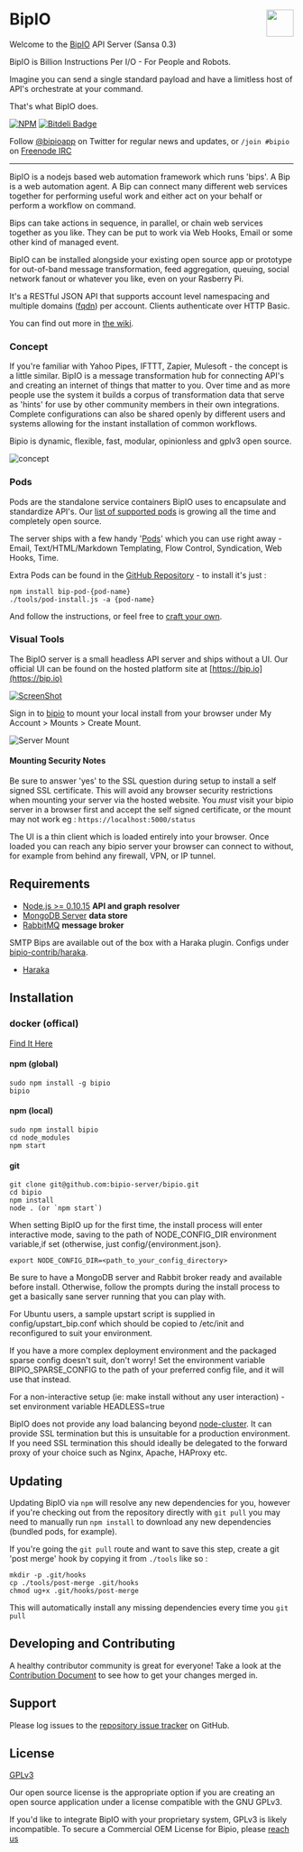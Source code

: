 BipIO <a href="https://bip.io"><img align="right" width="48" src="https://2.gravatar.com/avatar/b4063abdf67036bdff26845fe2adcf69?d=https%3A%2F%2Fidenticons.github.com%2F7bad9441c4612b497d9d071c244f21cc.png&r=x&s=140" style="float:right"/></a>
=========

Welcome to the [BipIO](https://bip.io) API Server (Sansa 0.3)

BipIO is Billion Instructions Per I/O - For People and Robots.  

Imagine you can send a single standard payload and have a limitless host of API's orchestrate at your command.  

That's what BipIO does.

[![NPM](https://nodei.co/npm/bipio.png?downloads=true)](https://nodei.co/npm/bipio/)
[![Bitdeli Badge](https://d2weczhvl823v0.cloudfront.net/bipio-server/bipio/trend.png)](https://bitdeli.com/free "Bitdeli Badge")

Follow <a href="https://twitter.com/bipioapp" class="twitter-follow-button" data-show-count="false">@bipioapp</a> on Twitter for regular news and updates, or `/join #bipio` on [Freenode IRC](https://freenode.net)

----

BipIO is a nodejs based web automation framework which runs 'bips'. A Bip is a web automation agent.  A Bip can connect many different web services together for performing useful work and either act on your behalf or perform a workflow on command. 

Bips can take actions in sequence, in parallel, or chain web services together  as you like. They can be put to work via Web Hooks, Email or some other kind of managed event.

BipIO can be installed alongside your existing open source app or prototype for out-of-band message transformation, feed aggregation, queuing, social network fanout or whatever you like, even on your Rasberry Pi.

It's a RESTful JSON API that supports account level namespacing and multiple domains ([fqdn](http://en.wikipedia.org/wiki/Fully_qualified_domain_name)) per account.  Clients authenticate over HTTP Basic.

You can find out more in [the wiki](https://github.com/bipio-server/bipio/wiki).

### Concept

If you're familiar with Yahoo Pipes, IFTTT, Zapier, Mulesoft - the concept is a little similar.   BipIO is a message transformation hub for connecting API's and creating an internet of things that matter to you.  Over time and as more people use the system it builds a corpus of transformation data that serve as 'hints' for use by other community members in their own integrations.  Complete configurations can also be shared openly by different users and systems allowing for the instant installation of common workflows.

Bipio is dynamic, flexible, fast, modular, opinionless and gplv3 open source.

![concept](https://bip.io/static/img/docs/bip_concept.png)

### Pods

Pods are the standalone service containers BipIO uses to encapsulate and standardize API's.  Our [list of supported pods](https://github.com/bipio-server/bipio/wiki/Pod-List) is growing all the time and completely open source.

The server ships with a few handy '[Pods](https://github.com/bipio-server/bipio/wiki/Pods)' which you can use right away - Email, Text/HTML/Markdown Templating, Flow Control, Syndication, Web Hooks, Time.  

Extra Pods can be found in the [GitHub Repository](https://github.com/bipio-server/bipio) - to install it's just :

    npm install bip-pod-{pod-name}
    ./tools/pod-install.js -a {pod-name}
  
And follow the instructions, or feel free to [craft your own](https://github.com/bipio-server/bipio/wiki/Creating-Pods).

### Visual Tools

The BipIO server is a small headless API server and ships without a UI.  Our official UI can be found on the hosted platform site at [https://bip.io](https://bip.io)

[![ScreenShot](https://i.vimeocdn.com/video/507461873.webp?mw=1920&mh=960&q=70)](https://vimeo.com/119869509)

Sign in to [bipio](https://bip.io) to mount your local install from your browser under My Account > Mounts > Create Mount.  

![Server Mount](https://bip.io/static/img/docs/server_mount.png)

#### Mounting Security Notes

Be sure to answer 'yes' to the SSL question during setup to install a self signed SSL certificate.  This will avoid any browser security restrictions when mounting your server via the hosted website.  You *must* visit your bipio server in a browser first and accept the self signed certificate, or the mount may not work eg : `https://localhost:5000/status`

The UI is a thin client which is loaded entirely into your browser.  Once loaded you can reach any bipio server your browser can connect to without, for example from behind any firewall, VPN, or IP tunnel.

## Requirements

  - [Node.js >= 0.10.15](http://nodejs.org) **API and graph resolver**
  - [MongoDB Server](http://www.mongodb.org) **data store**
  - [RabbitMQ](http://www.rabbitmq.com) **message broker**

SMTP Bips are available out of the box with a Haraka plugin.  Configs under [bipio-contrib/haraka](https://github.com/bipio-server/bipio-contrib).

  - [Haraka](https://github.com/baudehlo/Haraka)

## Installation

### docker (offical)

  [Find It Here](https://github.com/bipio-server/bipio-docker)

#### npm (global)

    sudo npm install -g bipio
    bipio

#### npm (local)

    sudo npm install bipio
    cd node_modules
    npm start

#### git

    git clone git@github.com:bipio-server/bipio.git
    cd bipio
    npm install
    node . (or `npm start`)

When setting BipIO up for the first time, the install process will enter interactive mode, saving to the path of NODE_CONFIG_DIR environment variable,if set (otherwise, just config/{environment.json}.

    export NODE_CONFIG_DIR=<path_to_your_config_directory>

Be sure to have a MongoDB server and Rabbit broker ready and available before install.  Otherwise, follow the prompts
during the install process to get a basically sane server running that you can play with.

For Ubuntu users, a sample upstart script is supplied in config/upstart_bip.conf which should be copied to 
/etc/init and reconfigured to suit your environment.

If you have a more complex deployment environment and the packaged sparse config doesn't suit, don't worry!  Set the environment variable BIPIO_SPARSE_CONFIG to the path of your preferred config file, and it will use that instead.

For a non-interactive setup (ie: make install without any user interaction) - set environment variable HEADLESS=true

BipIO does not provide any load balancing beyond [node-cluster](http://nodejs.org/api/cluster.html).  It can provide SSL termination but this is unsuitable for a production environment.  If you need SSL termination this should ideally be delegated to the forward proxy of your choice such as Nginx, Apache, HAProxy etc.

## Updating

Updating BipIO via `npm` will resolve any new dependencies for you, however if you're checking out from the repository 
directly with `git pull` you may need to manually run `npm install` to download any new dependencies (bundled pods, for example).

If you're going the `git pull` route and want to save this step, create a git 'post merge' hook by copying it from `./tools` like so :

    mkdir -p .git/hooks
    cp ./tools/post-merge .git/hooks
    chmod ug+x .git/hooks/post-merge

This will automatically install any missing dependencies every time you `git pull`

## Developing and Contributing

A healthy contributor community is great for everyone! Take a look at the [Contribution Document](https://github.com/bipio-server/bipio/blob/master/CONTRIBUTING.md) to see how to get your changes merged in.

## Support

Please log issues to the [repository issue tracker](https://github.com/bipio-server/bipio/issues) on GitHub.  

## License

[GPLv3](http://www.gnu.org/copyleft/gpl.html)

Our open source license is the appropriate option if you are creating an open source application under a license compatible with the GNU GPLv3. 

If you'd like to integrate BipIO with your proprietary system, GPLv3 is likely incompatible.  To secure a Commercial OEM License for Bipio,
please [reach us](mailto:hello@bip.io)
